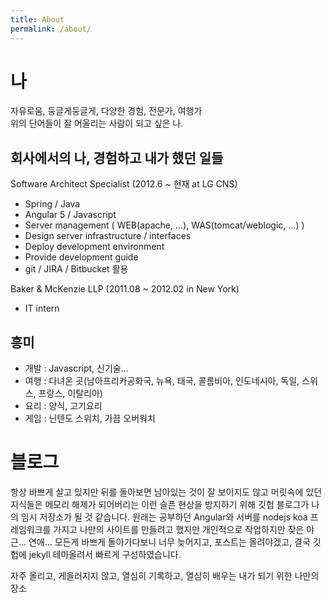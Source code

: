 ```yaml
---
title: About
permalink: /about/
---
```


# 나
자유로움, 둥글게둥글게, 다양한 경험, 전문가, 여행가  
위의 단어들이 잘 어울리는 사람이 되고 싶은 나.

## 회사에서의 나, 경험하고 내가 했던 일들
Software Architect Specialist (2012.6 ~ 현재 at LG CNS)
- Spring / Java
- Angular 5 / Javascript
- Server management ( WEB(apache, ...), WAS(tomcat/weblogic, ...) )
- Design server infrastructure / interfaces
- Deploy development environment
- Provide development guide
- git / JIRA / Bitbucket 활용

Baker & McKenzie LLP (2011.08 ~ 2012.02 in New York)
- IT intern 

## 흥미
 - 개발 : Javascript, 신기술...
 - 여행 : 다녀온 곳(남아프리카공화국, 뉴욕, 태국, 콜롬비아, 인도네시아, 독일, 스위스, 프랑스, 이탈리아)
 - 요리 : 양식, 고기요리
 - 게임 : 닌텐도 스위치, 가끔 오버워치

# 블로그
항상 바쁘게 살고 있지만 뒤를 돌아보면 남아있는 것이 잘 보이지도 않고 머릿속에 있던 지식들은 메모리 해제가 되어버리는 이런 슬픈 현상을 방지하기 위해 깃헙 블로그가 나의 임시 저장소가 될 것 같습니다. 원래는 공부하던 Angular와 서버를 nodejs koa 프레임워크를 가지고 나만의 사이트를 만들려고 했지만 개인적으로 작업하지만 잦은 야근... 연애... 모든게 바쁘게 돌아가다보니 너무 늦어지고, 포스트는 올려야겠고, 결국 깃헙에 jekyll 테마올려서 빠르게 구성하였습니다. 

자주 올리고, 게을러지지 않고, 열심히 기록하고, 열심히 배우는 내가 되기 위한 나만의 장소
<!-- 
You can see live demo [here](https://aweekj.github.io/Kiko-plus). This theme is inspired by [Kiko](http://github.com/gfjaru/Kiko) theme.

## Features

- Disqus comment system
- Google analytics
- Pagination support
- Custom tags
- SEO support


## Installation

#### Method 1: new master's repository (The Best)

1. First [fork](https://github.com/AWEEKJ/Kiko-plus/fork) it.
2. Change your forked repository name _Kiko-plus_ to __USERNAME.github.io__ where __USERNAME__ is your github username.
3. Access your new blog via [https://username.github.io](https://username.github.io).
4. [See configuration](#configuration).

#### Method 2: gh-pages in existing repository

1. Create a new branch called _gh-pages_ in the repository where you want to add a template [managing branches](https://help.github.com/articles/creating-and-deleting-branches-within-your-repository/).
2. From command line run `git clone https://github.com/AWEEKJ/Kiko-plus.git` - this will clone _Kiko-plus_ template to your computer.
3. Create new branch `git checkout -b gh-pages` where _gh-pages_ will be your branch name.
4. Add remote, which is your repo from the first step, to your new branch `git remote add gh-pages https://github.com/<yourName>/<yourMaster>/gh-pages`. _yourName_ is your account name and _yourMaster_ is your repository.
5. Push new branch to remote `git push gh-pages`.
6. Update `_config.yml` file by changing `baseurl: "<branchName>"` _branchName_ is your branch name where _gh-pages_ resides. See [configuration](#configuration).

#### Method 3: Run it locally

1. Download [zip](https://github.com/AWEEKJ/Kiko-plus/archive/master.zip) or clone it `git clone https://github.com/AWEEKJ/Kiko-plus`.
2. Go inside folder and run `jekyll serve` or `rake preview`. This will build a website which you can access [https://localhost:4000](https://localhost:4000). You need to have [Jekyll](https://jekyllrb.com/docs/installation/) installed to do this.


## Configuration

All configuration is done via `_config.yml` file which you will find in your main repo folder. Change this `<something>` to yours.

### Basic

- Config your blog name.

```yml
name: <blog-name>
```

- These configuration in `author:` is for links to icons in footer. If you want to add more link icons, modify `_includes/footer.html` file.

```yml
author:
  facebook:         your-id
  twitter:          your-id
  github:           your-id
  linkedin:         your-id
  medium:           your-id
  tumblr:           your-id
  email:            your-id@your-email.com
```

- Change copyright year and name in footer.

```yml
copyright:
  year:             2017
  name:             Kiko
```

### Google analytics

- Change this to your Google Analytic ID.

```yml
google-analytics:
  id:               "your-id"
```

### Disqus

- Change this to your Disqus short name.

```yml
disqus:
  id:               "your-id"
```

### URL

- Config your domain.

```yml
url: "https://<your-name>.github.io"
```

- **NOTE** When if running locally, change url to 

```yml
url: "https://localhost:4000"
```

- Change this to your branch name where _gh-pages_ resides. 
- **NOTE** apply only if you used __Method 2__ for installation.

```yml
baseurl: "/<branch-name>"
```

## Rakefile Usage

```bash
# Create new post
$ rake post title="A Title" [date="2015-08-16"] [tags="[tag1, tag2]"] 

# Create new draft post
$ rake draft title="A Title" [date="2015-08-16"] [tags="[tag1, tag2]"]

# Install Jekyll Plugins. Do before running in local.
$ rake geminstall

# Run in Local
$ rake preview
```

## License

This theme is released under MIT License. -->
